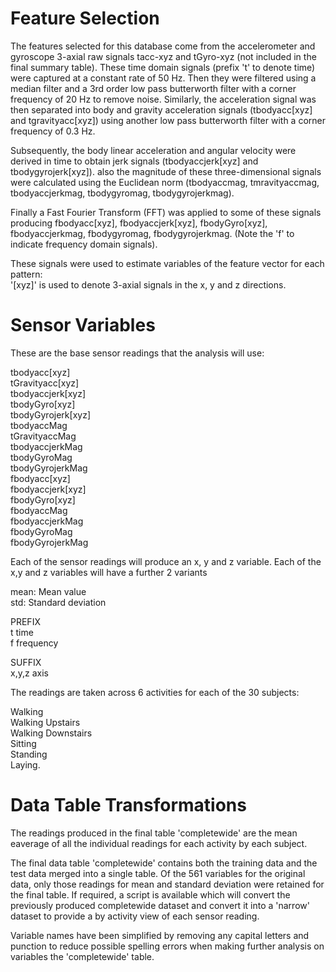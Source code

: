 Feature Selection 
=================

The features selected for this database come from the accelerometer and gyroscope 3-axial raw signals tacc-xyz and tGyro-xyz (not included in the final summary table). These time domain signals (prefix 't' to denote time) were captured at a constant rate of 50 Hz. Then they were filtered using a median filter and a 3rd order low pass butterworth filter with a corner frequency of 20 Hz to remove noise. Similarly, the acceleration signal was then separated into body and gravity acceleration signals (tbodyacc[xyz] and tgravityacc[xyz]) using another low pass butterworth filter with a corner frequency of 0.3 Hz. 

Subsequently, the body linear acceleration and angular velocity were derived in time to obtain jerk signals (tbodyaccjerk[xyz] and tbodygyrojerk[xyz]). also the magnitude of these three-dimensional signals were calculated using the Euclidean norm (tbodyaccmag, tmravityaccmag, tbodyaccjerkmag, tbodygyromag, tbodygyrojerkmag). 

Finally a Fast Fourier Transform (FFT) was applied to some of these signals producing fbodyacc[xyz], fbodyaccjerk[xyz], fbodyGyro[xyz], fbodyaccjerkmag, fbodygyromag, fbodygyrojerkmag. (Note the 'f' to indicate frequency domain signals). 

These signals were used to estimate variables of the feature vector for each pattern:  
'[xyz]' is used to denote 3-axial signals in the x, y and z directions.

Sensor Variables
============
These are the base sensor readings that the analysis will use:

tbodyacc[xyz]<br>
tGravityacc[xyz]<br>
tbodyaccjerk[xyz]<br>
tbodyGyro[xyz]<br>
tbodyGyrojerk[xyz]<br>
tbodyaccMag<br>
tGravityaccMag<br>
tbodyaccjerkMag<br>
tbodyGyroMag<br>
tbodyGyrojerkMag<br>
fbodyacc[xyz]<br>
fbodyaccjerk[xyz]<br>
fbodyGyro[xyz]<br>
fbodyaccMag<br>
fbodyaccjerkMag<br>
fbodyGyroMag<br>
fbodyGyrojerkMag<br>

Each of the sensor readings will produce an x, y and z variable. Each of the x,y and z variables will have a further 2 variants

mean:  Mean value <br>
std:  Standard deviation<br>

PREFIX<br>
    t	 time<br>
    f	 frequency<br>

SUFFIX<br>
    x,y,z	 axis

The readings are taken across 6 activities for each of the 30 subjects:

Walking<br>
Walking Upstairs<br>
Walking Downstairs<br>
Sitting<br>
Standing<br>
Laying.<br>


Data Table Transformations
====================

The readings produced in the final table 'completewide' are the mean eaverage of all the individual 
readings for each activity by each subject.

The final data table 'completewide' contains both the training data and the test data merged into a single table. Of the 561
 variables for the original data, only those readings for mean and standard deviation were retained for the final table.
If required, a script is available which will convert the previously produced completewide dataset and convert it into a 'narrow'
dataset to provide a by activity view of each sensor reading.

Variable names have been simplified by removing any capital letters and punction to reduce possible spelling errors when making further analysis on variables the 'completewide' table.